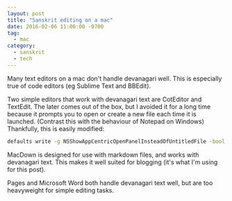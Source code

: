 ```yaml
---
layout: post
title: "Sanskrit editing on a mac"
date: 2016-02-06 11:00:00 -0700
tag:
  - mac
category: 
  - sanskrit
  - tech
---
```


Many text editors on a mac don't handle devanagari well. This is especially
true of code editors (eg Sublime Text and BBEdit).

Two simple editors that work with devanagari text are <!--more-->
CotEditor and TextEdit. The later comes out of the box, but I avoided
it for a long time because it prompts you to open or create a new file
each time it is launched. (Contrast this with the behaviour of Notepad 
on Windows) Thankfully, this is easily modified:

~~~ bash
defaults write -g NSShowAppCentricOpenPanelInsteadOfUntitledFile -bool false
~~~

MacDown is designed for use with markdown files, and works with devanagari
text. This makes it well suited for blogging (it's what I'm using for
this post).

Pages and Microsoft Word both handle devanagari text well, but are too
heavyweight for simple editing tasks. 